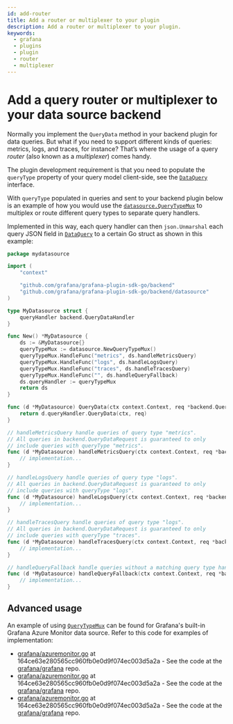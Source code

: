 ```yaml
---
id: add-router
title: Add a router or multiplexer to your plugin
description: Add a router or multiplexer to your plugin.
keywords:
  - grafana
  - plugins
  - plugin
  - router
  - multiplexer
---
```


# Add a query router or multiplexer to your data source backend

Normally you implement the `QueryData` method in your backend plugin for data queries. But what if you need to support different kinds of queries: metrics, logs, and traces, for instance? That’s where the usage of a query _router_ (also known as a _multiplexer_) comes handy.

The plugin development requirement is that you need to populate the `queryType` property of your query model client-side, see the [`DataQuery`](https://github.com/grafana/grafana/blob/a728e9b4ddb6532b9fa2f916df106e792229e3e0/packages/grafana-data/src/types/query.ts#L47) interface.

With `queryType` populated in queries and sent to your backend plugin below is an example of how you would use the [`datasource.QueryTypeMux`](https://pkg.go.dev/github.com/grafana/grafana-plugin-sdk-go/backend/datasource#QueryTypeMux) to multiplex or route different query types to separate query handlers.

Implemented in this way, each query handler can then `json.Unmarshal` each query JSON field in [`DataQuery`](https://pkg.go.dev/github.com/grafana/grafana-plugin-sdk-go/backend#DataQuery) to a certain Go struct as shown in this example:

```go
package mydatasource

import (
	"context"

	"github.com/grafana/grafana-plugin-sdk-go/backend"
	"github.com/grafana/grafana-plugin-sdk-go/backend/datasource"
)

type MyDatasource struct {
	queryHandler backend.QueryDataHandler
}

func New() *MyDatasource {
	ds := &MyDatasource{}
	queryTypeMux := datasource.NewQueryTypeMux()
	queryTypeMux.HandleFunc("metrics", ds.handleMetricsQuery)
	queryTypeMux.HandleFunc("logs", ds.handleLogsQuery)
	queryTypeMux.HandleFunc("traces", ds.handleTracesQuery)
	queryTypeMux.HandleFunc("", ds.handleQueryFallback)
	ds.queryHandler := queryTypeMux
	return ds
}

func (d *MyDatasource) QueryData(ctx context.Context, req *backend.QueryDataRequest) (*backend.QueryDataResponse, error) {
	return d.queryHandler.QueryData(ctx, req)
}

// handleMetricsQuery handle queries of query type "metrics".
// All queries in backend.QueryDataRequest is guaranteed to only
// include queries with queryType "metrics".
func (d *MyDatasource) handleMetricsQuery(ctx context.Context, req *backend.QueryDataRequest) (*backend.QueryDataResponse, error) {
	// implementation...
}

// handleLogsQuery handle queries of query type "logs".
// All queries in backend.QueryDataRequest is guaranteed to only
// include queries with queryType "logs".
func (d *MyDatasource) handleLogsQuery(ctx context.Context, req *backend.QueryDataRequest) (*backend.QueryDataResponse, error) {
	// implementation...
}

// handleTracesQuery handle queries of query type "logs".
// All queries in backend.QueryDataRequest is guaranteed to only
// include queries with queryType "traces".
func (d *MyDatasource) handleTracesQuery(ctx context.Context, req *backend.QueryDataRequest) (*backend.QueryDataResponse, error) {
	// implementation...
}

// handleQueryFallback handle queries without a matching query type handler registered.
func (d *MyDatasource) handleQueryFallback(ctx context.Context, req *backend.QueryDataRequest) (*backend.QueryDataResponse, error) {
	// implementation...
}
```

## Advanced usage

An example of using [`QueryTypeMux`](https://pkg.go.dev/github.com/grafana/grafana-plugin-sdk-go/backend/datasource#QueryTypeMux) can be found for Grafana's built-in Grafana Azure Monitor data source. Refer to this code for examples of implementation:

- [grafana/azuremonitor.go](https://github.com/grafana/grafana/blob/164ce63e280565cc960fb0e0d9f074ec003d5a2a/pkg/tsdb/azuremonitor/azuremonitor.go#L49) at 164ce63e280565cc960fb0e0d9f074ec003d5a2a - See the code at the [grafana/grafana](https://github.com/grafana/grafana/blob/164ce63e280565cc960fb0e0d9f074ec003d5a2a/pkg/tsdb/azuremonitor/azuremonitor.go#L49) repo.
- [grafana/azuremonitor.go](https://github.com/grafana/grafana/blob/164ce63e280565cc960fb0e0d9f074ec003d5a2a/pkg/tsdb/azuremonitor/azuremonitor.go#L182-L201) at 164ce63e280565cc960fb0e0d9f074ec003d5a2a - See the code at the [grafana/grafana](https://github.com/grafana/grafana/blob/164ce63e280565cc960fb0e0d9f074ec003d5a2a/pkg/tsdb/azuremonitor/azuremonitor.go#L182-L201) repo.
- [grafana/azuremonitor.go](https://github.com/grafana/grafana/blob/164ce63e280565cc960fb0e0d9f074ec003d5a2a/pkg/tsdb/azuremonitor/azuremonitor.go#L55-L57) at 164ce63e280565cc960fb0e0d9f074ec003d5a2a - See the code at the [grafana/grafana](https://github.com/grafana/grafana/blob/164ce63e280565cc960fb0e0d9f074ec003d5a2a/pkg/tsdb/azuremonitor/azuremonitor.go#L55-L57) repo.
